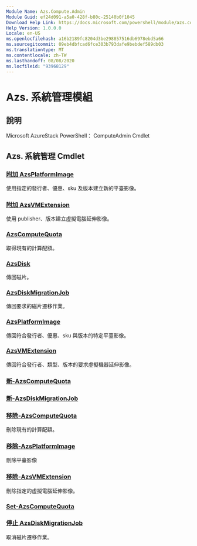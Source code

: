 ```yaml
---
Module Name: Azs.Compute.Admin
Module Guid: ef24d091-a5a0-428f-b80c-25140b0f1045
Download Help Link: https://docs.microsoft.com/powershell/module/azs.compute.admin
Help Version: 1.0.0.0
Locale: en-US
ms.openlocfilehash: a16b2189fc8204d3be298857516db6978ebd5a66
ms.sourcegitcommit: 09eb4dbfcad6fce303b793dafe9bebdef589db03
ms.translationtype: MT
ms.contentlocale: zh-TW
ms.lasthandoff: 08/08/2020
ms.locfileid: "93968129"
---
```

# Azs. 系統管理模組
## 說明
Microsoft AzureStack PowerShell： ComputeAdmin Cmdlet

## Azs. 系統管理 Cmdlet
### [附加 AzsPlatformImage](Add-AzsPlatformImage.md)
使用指定的發行者、優惠、sku 及版本建立新的平臺影像。

### [附加 AzsVMExtension](Add-AzsVMExtension.md)
使用 publisher、版本建立虛擬電腦延伸影像。

### [AzsComputeQuota](Get-AzsComputeQuota.md)
取得現有的計算配額。

### [AzsDisk](Get-AzsDisk.md)
傳回磁片。

### [AzsDiskMigrationJob](Get-AzsDiskMigrationJob.md)
傳回要求的磁片遷移作業。

### [AzsPlatformImage](Get-AzsPlatformImage.md)
傳回符合發行者、優惠、sku 與版本的特定平臺影像。

### [AzsVMExtension](Get-AzsVMExtension.md)
傳回符合發行者、類型、版本的要求虛擬機器延伸影像。

### [新-AzsComputeQuota](New-AzsComputeQuota.md)


### [新-AzsDiskMigrationJob](New-AzsDiskMigrationJob.md)


### [移除-AzsComputeQuota](Remove-AzsComputeQuota.md)
刪除現有的計算配額。

### [移除-AzsPlatformImage](Remove-AzsPlatformImage.md)
刪除平臺影像

### [移除-AzsVMExtension](Remove-AzsVMExtension.md)
刪除指定的虛擬電腦延伸影像。

### [Set-AzsComputeQuota](Set-AzsComputeQuota.md)


### [停止 AzsDiskMigrationJob](Stop-AzsDiskMigrationJob.md)
取消磁片遷移作業。

